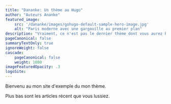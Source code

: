 ```yaml
---
title: "Dananke: Un thème au Hugo"
author: "Auteurs Ananke"
featured_image:
    src: '/dananke/images/gohugo-default-sample-hero-image.jpg'
    alt: "Paris moderne avec une gargouille au premier plan"
description: "Vraiment, ce n'est pas le dernier thème dont vous aurez besoin."
pageCanonical: false
summaryTextOnly: true
ignoreWeight: false
cascade:
    pageCanonical: false
    weight: 1000
imageFeaturedOpacity: .3
logoSite:
---
```

Bienvenu au mon site d'exemple du mon thème.

Plus bas sont les articles récent que vous lussiez.
